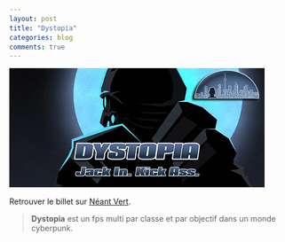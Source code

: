 ```yaml
---
layout: post
title: "Dystopia"
categories: blog
comments: true
---
```


![nt](https://github.com/homeostasie/bouquins/raw/master/_pics/jv/dystopia/dys.jpg)

Retrouver le billet sur [Néant Vert](http://neantvert.eu/2010/05/12/dystopia/).

> **Dystopia** est un fps multi par classe et par objectif dans un monde cyberpunk.
